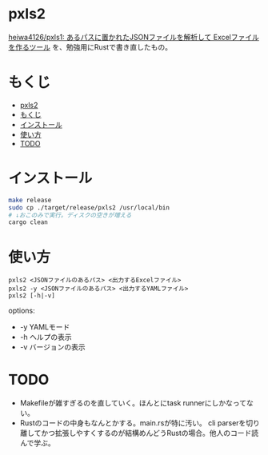 # pxls2

[heiwa4126/pxls1: あるパスに置かれたJSONファイルを解析して Excelファイルを作るツール](https://github.com/heiwa4126/pxls1)
を、勉強用にRustで書き直したもの。

# もくじ

- [pxls2](#pxls2)
- [もくじ](#もくじ)
- [インストール](#インストール)
- [使い方](#使い方)
- [TODO](#todo)


# インストール

```sh 
make release
sudo cp ./target/release/pxls2 /usr/local/bin
# ↓おこのみで実行。ディスクの空きが増える
cargo clean
```

# 使い方

```
pxls2 <JSONファイルのあるパス> <出力するExcelファイル>
pxls2 -y <JSONファイルのあるパス> <出力するYAMLファイル>
pxls2 [-h|-v]
```

options:
- -y    YAMLモード
- -h    ヘルプの表示
- -v    バージョンの表示

# TODO

- Makefileが雑すぎるのを直していく。ほんとにtask runnerにしかなってない。
- Rustのコードの中身もなんとかする。main.rsが特に汚い。
  cli parserを切り離してかつ拡張しやすくするのが結構めんどうRustの場合。他人のコード読んで学ぶ。